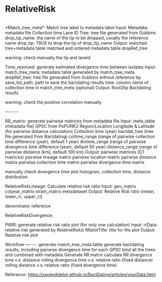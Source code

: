 # RelativeRisk
<br />
*Match_tree_meta*: Match tree label to metadata label
Input:
Metadata: metadata file 
Collection time
Lane ID
Tree: tree file generated from Gubbins
drop_tip_name: the name of the tip to be dropped, usually the reference name
drop_tip: TRUE to drop the tip of drop_tip_name
Output: 
matched tree+metadata table
matched and ordered metadata table
dropRef_tree

warning:
check manually the tip and laneid

Time_resolved: generate estimated divergence time between isolates
Input:
match_tree_meta: metadata table generated by match_tree_meta
dropRef_tree: tree file generated from Gubbins without reference tip
save_bd_path: path to save the bactdating results
time: column name of collection time in match_tree_meta (optional)
Output:
Root2tip
Bactdating results

warning:
check the positive correlation manually

—-----

RR_matrix: generate pairwise matrices from metadata file
Input: 
meta_table (metadata file)
GPSC from PoPUNK2
Region/Location
Longitude & Latitude (for pairwise distance calculation)
Collection time (year)
bactdat_tree (tree file generated from Bactdating)
coltime_range (range of pairwise collection time difference (year), default 1 year)
divtime_range (range of pairwise divergence time difference (year), default 50 year)
distance_range (range of pairwise distance (km), default 100 km)
Output: pairwise matrices (0,1 matrices) 
pairwise lineage matrix
pairwise location matrix
pairwise distance matrix 
pairwise collection time matrix
pairwise divergence time matrix

manually check
divergence time plot histogram, collection time, distance distribution

RelativeRiskLineage: Calculate relative risk ratio
Input: 
geo_matrix
colyear_matrix
strain_matrix
metadataset
Output:
Relative Risk ratio (mean, lower_ci, upper_ci)

denominator reference

RelativeRiskDivergence: 


PltRR: generate relative risk ratio plot (for only one calculation)
Input:
rrData: relative risk generated by RelativeRisk()
RRplotTitle: title for the plot
Output:
Relative risk plot



Workflow
—----
generate match_tree_meta table
generate bactdating results, including pairwise divergence time for each GPSC
bind all the trees and combined with metadata
Generate RR matrix
calculate RR
divergence time v.s. distance
rolling divergence time v.s. relative ratio (fixed distance)
rolling distance v.s. relative ratio (fixed divergence time)


Reference: 
https://xavierdidelot.github.io/BactDating/articles/yourData.html
